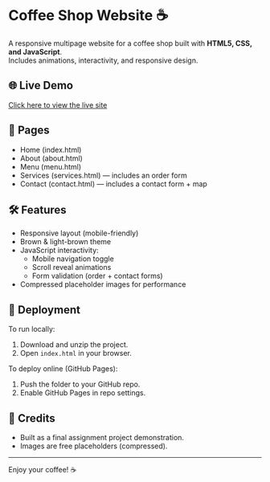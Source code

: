 # Coffee Shop Website ☕

A responsive multipage website for a coffee shop built with **HTML5, CSS, and JavaScript**.  
Includes animations, interactivity, and responsive design.

## 🌐 Live Demo
[Click here to view the live site](https://nice254-art.github.io/coffeShop/)

## 📂 Pages
- Home (index.html)
- About (about.html)
- Menu (menu.html)
- Services (services.html) — includes an order form
- Contact (contact.html) — includes a contact form + map

## 🛠 Features
- Responsive layout (mobile-friendly)
- Brown & light-brown theme
- JavaScript interactivity:
  - Mobile navigation toggle
  - Scroll reveal animations
  - Form validation (order + contact forms)
- Compressed placeholder images for performance

## 🚀 Deployment
To run locally:
1. Download and unzip the project.
2. Open `index.html` in your browser.

To deploy online (GitHub Pages):
1. Push the folder to your GitHub repo.
2. Enable GitHub Pages in repo settings.

## 📌 Credits
- Built as a final assignment project demonstration.
- Images are free placeholders (compressed).

---
Enjoy your coffee! ☕
